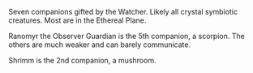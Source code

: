 Seven companions gifted by the Watcher. Likely all crystal symbiotic creatures. Most are in the Ethereal Plane.

Ranomyr the Observer Guardian is the 5th companion, a scorpion. The others are much weaker and can barely communicate.

Shrimm is the 2nd companion, a mushroom. 